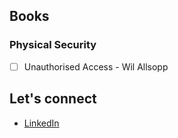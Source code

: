 ## Books

### Physical Security

- [ ] Unauthorised Access - Wil Allsopp

## Let's connect

- [LinkedIn](https://www.linkedin.com/in/david-gherghita)
